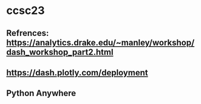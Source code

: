 # ccsc23

## Refrences: https://analytics.drake.edu/~manley/workshop/dash_workshop_part2.html
## https://dash.plotly.com/deployment
## Python Anywhere